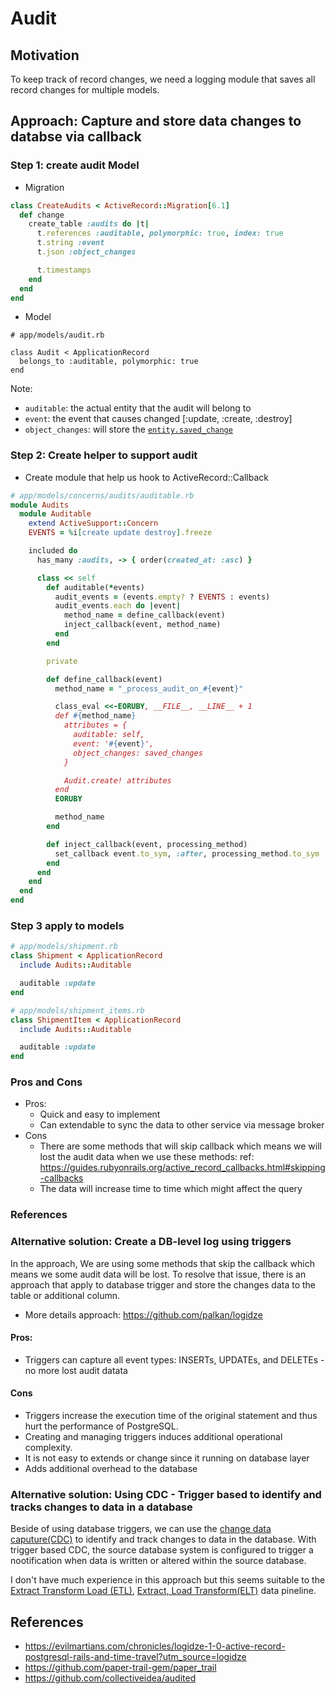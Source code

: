 # Audit

## Motivation
To keep track of record changes, we need a logging module that saves all record changes for multiple models.

## Approach: Capture and store data changes to databse via callback

### Step 1: create audit Model
- Migration
```ruby
class CreateAudits < ActiveRecord::Migration[6.1]
  def change
    create_table :audits do |t|
      t.references :auditable, polymorphic: true, index: true
      t.string :event
      t.json :object_changes

      t.timestamps
    end
  end
end
```
- Model
```
# app/models/audit.rb

class Audit < ApplicationRecord
  belongs_to :auditable, polymorphic: true
end
```
Note:
- `auditable`: the actual entity that the audit will belong to
- `event`: the event that causes changed [:update, :create, :destroy]
- `object_changes`: will store the [`entity.saved_change`](https://github.com/rails/rails/blob/8015c2c2cf5c8718449677570f372ceb01318a32/activerecord/lib/active_record/attribute_methods/dirty.rb#L110)

### Step 2: Create helper to support audit
- Create module that help us hook to ActiveRecord::Callback
```ruby
# app/models/concerns/audits/auditable.rb
module Audits
  module Auditable
    extend ActiveSupport::Concern
    EVENTS = %i[create update destroy].freeze

    included do
      has_many :audits, -> { order(created_at: :asc) }

      class << self
        def auditable(*events)
          audit_events = (events.empty? ? EVENTS : events)
          audit_events.each do |event|
            method_name = define_callback(event)
            inject_callback(event, method_name)
          end
        end

        private

        def define_callback(event)
          method_name = "_process_audit_on_#{event}"

          class_eval <<-EORUBY, __FILE__, __LINE__ + 1
          def #{method_name}
            attributes = {
              auditable: self,
              event: '#{event}',
              object_changes: saved_changes
            }

            Audit.create! attributes
          end
          EORUBY

          method_name
        end

        def inject_callback(event, processing_method)
          set_callback event.to_sym, :after, processing_method.to_sym
        end
      end
    end
  end
end
```

### Step 3 apply to models

```ruby
# app/models/shipment.rb
class Shipment < ApplicationRecord
  include Audits::Auditable

  auditable :update
end

# app/models/shipment_items.rb
class ShipmentItem < ApplicationRecord
  include Audits::Auditable

  auditable :update
end
```

### Pros and Cons
- Pros:
  - Quick and easy to implement
  - Can extendable to sync the data to other service via message broker
- Cons
  - There are some methods that will skip callback which means we will lost the audit data when we use these methods:
    ref: https://guides.rubyonrails.org/active_record_callbacks.html#skipping-callbacks
  - The data will increase time to time which might affect the query

### References

### Alternative solution: Create a DB-level log using triggers
In the approach, We are using some methods that skip the callback which means we some audit data will be lost. To
resolve that issue, there is an approach that apply to database trigger and store the changes data to the table or
additional column.

- More details approach: https://github.com/palkan/logidze

#### Pros:
  - Triggers can capture all event types: INSERTs, UPDATEs, and DELETEs - no more lost audit datata
#### Cons
  - Triggers increase the execution time of the original statement and thus hurt the performance of PostgreSQL.
  - Creating and managing triggers induces additional operational complexity.
  - It is not easy to extends or change since it running on database layer
  - Adds additional overhead to the database

### Alternative solution: Using CDC - Trigger based to identify and tracks changes to data in a database
Beside of using database triggers, we can use the [change data caputure(CDC)](https://en.wikipedia.org/wiki/Change_data_capture) to identify and track changes to data in the
database. With trigger based CDC, the source database system is configured to trigger a nootification when data is
written or altered within the source database.

I don't have much experience in this approach but this seems suitable to the [Extract Transform Load (ETL)](https://en.wikipedia.org/wiki/Extract,_transform,_load), [Extract, Load Transform(ELT)](https://en.wikipedia.org/wiki/Extract,_load,_transform) data pineline.


## References
- https://evilmartians.com/chronicles/logidze-1-0-active-record-postgresql-rails-and-time-travel?utm_source=logidze
- https://github.com/paper-trail-gem/paper_trail
- https://github.com/collectiveidea/audited
